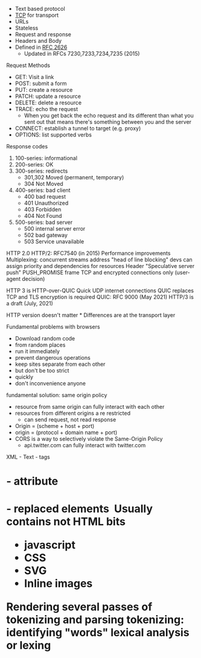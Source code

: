 - Text based protocol
- [TCP](https://www.fortinet.com/resources/cyberglossary/tcp-ip) for transport
- URLs
- Stateless
- Request and response
- Headers and Body
- Defined in [RFC 2626](https://www.ietf.org/rfc/rfc2626.txt)
	- Updated in RFCs 7230,7233,7234,7235 (2015)

Request Methods

- GET: Visit a link
- POST: submit a form
- PUT: create a resource 
- PATCH: update a resource
- DELETE: delete a resource
- TRACE: echo the request
	- When you get back the echo request and its different than what you sent out that means there's something between you and the server
- CONNECT: establish a tunnel to target (e.g. proxy)
- OPTIONS: list supported verbs

Response codes
1. 100-series: informational
2. 200-series: OK
3. 300-series: redirects
	- 301,302 Moved (permanent, temporary)
	- 304 Not Moved
4. 400-series: bad client
	- 400 bad request
	- 401 Unauthorized
	- 403 Forbidden
	- 404 Not Found
5. 500-series: bad server
	- 500 internal server error
	- 502 bad gateway
	- 503 Service unavailable

HTTP 2.0
HTTP/2: RFC7540 (in 2015)
Performance improvements
	Multiplexing: concurrent streams address "head of line blocking"
	devs can assign priority and dependencies for resources
	Header
"Speculative server push"
	PUSH_PROMISE frame
TCP and encrypted connections only (user-agent decision)

HTTP 3
is HTTP-over-QUIC
Quick UDP internet connections
QUIC replaces TCP and TLS
	encryption is required
	QUIC: RFC 9000 (May 2021)
	HTTP/3 is a draft (July, 2021)

HTTP version doesn't matter *
Differences are at the transport layer

Fundamental problems with browsers
- Download random code
- from random places
- run it immediately
- prevent dangerous operations
- keep sites separate from each other
- but don't be too strict
- quickly
- don't inconvenience anyone

fundamental solution: same origin policy
- resource from same origin can fully interact with each other
- resources from different origins a re restricted
	- can send request, not read response
- Origin = (scheme + host + port)
- origin = (protocol + domain name + port)
- CORS is a way to selectively violate the Same-Origin Policy
	- api.twitter.com can fully interact with twitter.com

XML
	- Text
	- tags <h1>
	- attribute <h1 name="attribute">
	 - replaced elements <img>
Usually contains not HTML bits
- javascript
- CSS
- SVG
- Inline images

Rendering
several passes of tokenizing and parsing
tokenizing: identifying "words"
	lexical analysis or lexing
